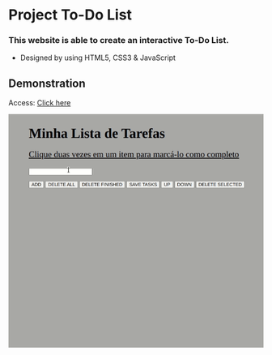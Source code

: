 # Project To-Do List

### This website is able to create an interactive To-Do List.
* Designed by using HTML5, CSS3 & JavaScript

## Demonstration
Access: [Click here](https://todo-list-pirminp.vercel.app/)

![To access](https://github.com/PirminP/todo-list/blob/main/todo-list.gif)
